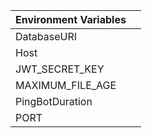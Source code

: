 






| Environment Variables |  |
| ---- | ---- |
| DatabaseURI |  |
| Host |  |
| JWT_SECRET_KEY |  |
| MAXIMUM_FILE_AGE |  |
| PingBotDuration |  |
| PORT |  |
